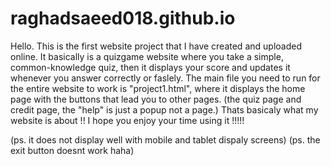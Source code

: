 # raghadsaeed018.github.io
Hello. This is the first website project that I have created and uploaded online.
It basically is a quizgame website where you take a simple, common-knowledge quiz, then it displays your score and updates it whenever you
answer correctly or faslely. 
The main file you need to run for the entire website to work is "project1.html", where it displays the home page with the buttons that
lead you to other pages. (the quiz page and credit page, the "help" is just a popup not a page.)
Thats basicaly what my website is about !!
I hope you enjoy your time using it !!!!!

(ps. it does not display well with mobile and tablet dispaly screens)
(ps. the exit button doesnt work haha)
